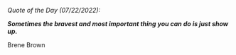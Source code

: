 *Quote of the Day (07/22/2022):*

_**Sometimes the bravest and most important thing you can do is just show up.**_

Brene Brown